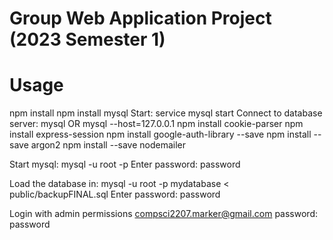 # Group Web Application Project (2023 Semester 1)

# Usage
npm install
npm install mysql
	Start: service mysql start
	Connect to database server: mysql OR mysql --host=127.0.0.1
npm install cookie-parser
npm install express-session
npm install google-auth-library --save
npm install --save argon2
npm install --save nodemailer

Start mysql:
mysql -u root -p
Enter password: password

Load the database in:
mysql -u root -p mydatabase < public/backupFINAL.sql
Enter password: password

Login with admin permissions
compsci2207.marker@gmail.com
password: password